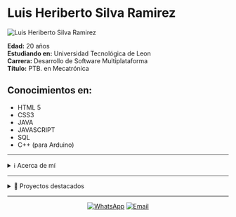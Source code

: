 # Luis Heriberto Silva Ramirez

![Luis Heriberto Silva Ramirez](https://scontent.fntr10-1.fna.fbcdn.net/v/t39.30808-6/300268032_394250789483124_3309191495934087042_n.jpg?_nc_cat=102&ccb=1-7&_nc_sid=5f2048&_nc_ohc=asuBdHgqpEcAX8fnhT5&_nc_ht=scontent.fntr10-1.fna&oh=00_AfDvtQyOJTy-wI1FWT0jL5PqNxM3CRwLq99OeO8uLCf3gA&oe=660BB204)

**Edad:** 20 años  
**Estudiando en:** Universidad Tecnológica de Leon  
**Carrera:** Desarrollo de Software Multiplataforma  
**Título:** PTB. en Mecatrónica  

## Conocimientos en:

- HTML 5
- CSS3
- JAVA
- JAVASCRIPT
- SQL
- C++ (para Arduino)

---

<details>
  <summary>ℹ️ Acerca de mí</summary>
  
  Soy un estudiante apasionado por la tecnología y el desarrollo de software. Me interesa especialmente el desarrollo multiplataforma y tengo experiencia en los lenguajes mencionados anteriormente.
</details>

---

<details>
  <summary>🚀 Proyectos destacados</summary>
  
  - **SICEFA:** [https://github.com/Heribertors20/SICEFA.git](https://github.com/Heribertors20/SICEFA.git)
  - **CashPlash_Pro** 
</details>

---

<div align="center">
  <a href="https://api.whatsapp.com/send?phone=524774792512" target="_blank"><img src="https://img.shields.io/badge/-WhatsApp-green?style=for-the-badge&logo=whatsapp&logoColor=white" alt="WhatsApp"></a>
  <a href="mailto:78804@alumnos.utleon.edu.mx"><img src="https://img.shields.io/badge/-Email-red?style=for-the-badge&logo=microsoft-outlook&logoColor=white" alt="Email"></a>
</div>
